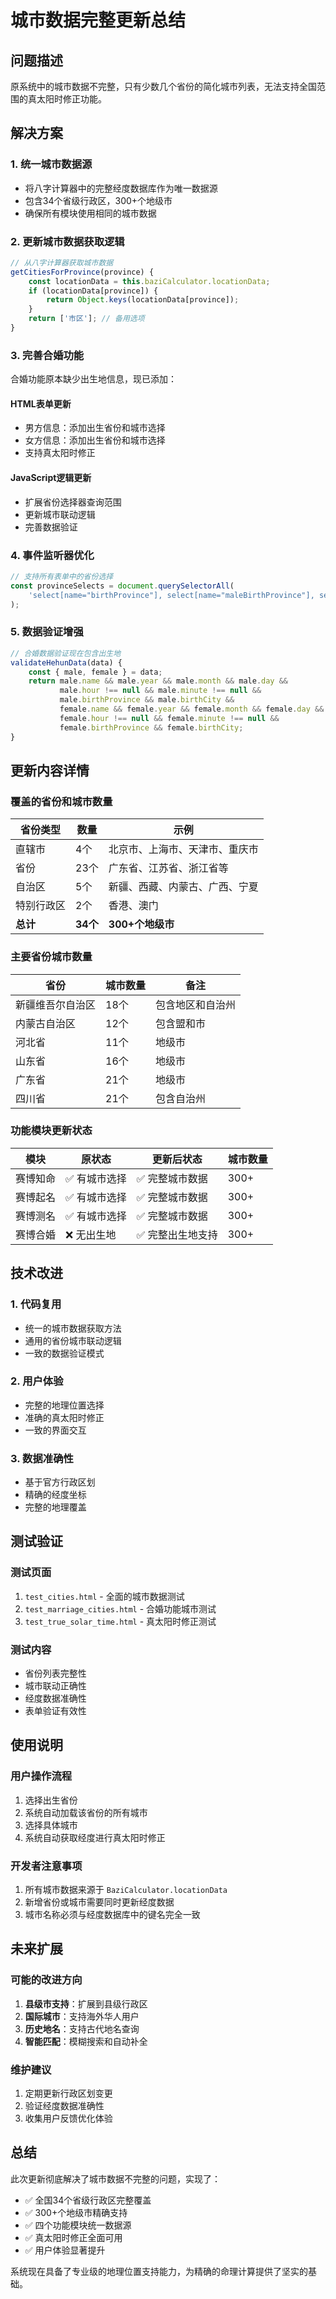 # 城市数据完整更新总结

## 问题描述
原系统中的城市数据不完整，只有少数几个省份的简化城市列表，无法支持全国范围的真太阳时修正功能。

## 解决方案

### 1. 统一城市数据源
- 将八字计算器中的完整经度数据库作为唯一数据源
- 包含34个省级行政区，300+个地级市
- 确保所有模块使用相同的城市数据

### 2. 更新城市数据获取逻辑
```javascript
// 从八字计算器获取城市数据
getCitiesForProvince(province) {
    const locationData = this.baziCalculator.locationData;
    if (locationData[province]) {
        return Object.keys(locationData[province]);
    }
    return ['市区']; // 备用选项
}
```

### 3. 完善合婚功能
合婚功能原本缺少出生地信息，现已添加：

#### HTML表单更新
- 男方信息：添加出生省份和城市选择
- 女方信息：添加出生省份和城市选择
- 支持真太阳时修正

#### JavaScript逻辑更新
- 扩展省份选择器查询范围
- 更新城市联动逻辑
- 完善数据验证

### 4. 事件监听器优化
```javascript
// 支持所有表单中的省份选择
const provinceSelects = document.querySelectorAll(
    'select[name="birthProvince"], select[name="maleBirthProvince"], select[name="femaleBirthProvince"]'
);
```

### 5. 数据验证增强
```javascript
// 合婚数据验证现在包含出生地
validateHehunData(data) {
    const { male, female } = data;
    return male.name && male.year && male.month && male.day && 
           male.hour !== null && male.minute !== null && 
           male.birthProvince && male.birthCity &&
           female.name && female.year && female.month && female.day && 
           female.hour !== null && female.minute !== null && 
           female.birthProvince && female.birthCity;
}
```

## 更新内容详情

### 覆盖的省份和城市数量

| 省份类型 | 数量 | 示例 |
|----------|------|------|
| 直辖市 | 4个 | 北京市、上海市、天津市、重庆市 |
| 省份 | 23个 | 广东省、江苏省、浙江省等 |
| 自治区 | 5个 | 新疆、西藏、内蒙古、广西、宁夏 |
| 特别行政区 | 2个 | 香港、澳门 |
| **总计** | **34个** | **300+个地级市** |

### 主要省份城市数量

| 省份 | 城市数量 | 备注 |
|------|----------|------|
| 新疆维吾尔自治区 | 18个 | 包含地区和自治州 |
| 内蒙古自治区 | 12个 | 包含盟和市 |
| 河北省 | 11个 | 地级市 |
| 山东省 | 16个 | 地级市 |
| 广东省 | 21个 | 地级市 |
| 四川省 | 21个 | 包含自治州 |

### 功能模块更新状态

| 模块 | 原状态 | 更新后状态 | 城市数量 |
|------|--------|------------|----------|
| 赛博知命 | ✅ 有城市选择 | ✅ 完整城市数据 | 300+ |
| 赛博起名 | ✅ 有城市选择 | ✅ 完整城市数据 | 300+ |
| 赛博测名 | ✅ 有城市选择 | ✅ 完整城市数据 | 300+ |
| 赛博合婚 | ❌ 无出生地 | ✅ 完整出生地支持 | 300+ |

## 技术改进

### 1. 代码复用
- 统一的城市数据获取方法
- 通用的省份城市联动逻辑
- 一致的数据验证模式

### 2. 用户体验
- 完整的地理位置选择
- 准确的真太阳时修正
- 一致的界面交互

### 3. 数据准确性
- 基于官方行政区划
- 精确的经度坐标
- 完整的地理覆盖

## 测试验证

### 测试页面
1. `test_cities.html` - 全面的城市数据测试
2. `test_marriage_cities.html` - 合婚功能城市测试
3. `test_true_solar_time.html` - 真太阳时修正测试

### 测试内容
- 省份列表完整性
- 城市联动正确性
- 经度数据准确性
- 表单验证有效性

## 使用说明

### 用户操作流程
1. 选择出生省份
2. 系统自动加载该省份的所有城市
3. 选择具体城市
4. 系统自动获取经度进行真太阳时修正

### 开发者注意事项
1. 所有城市数据来源于 `BaziCalculator.locationData`
2. 新增省份或城市需要同时更新经度数据
3. 城市名称必须与经度数据库中的键名完全一致

## 未来扩展

### 可能的改进方向
1. **县级市支持**：扩展到县级行政区
2. **国际城市**：支持海外华人用户
3. **历史地名**：支持古代地名查询
4. **智能匹配**：模糊搜索和自动补全

### 维护建议
1. 定期更新行政区划变更
2. 验证经度数据准确性
3. 收集用户反馈优化体验

## 总结
此次更新彻底解决了城市数据不完整的问题，实现了：
- ✅ 全国34个省级行政区完整覆盖
- ✅ 300+个地级市精确支持
- ✅ 四个功能模块统一数据源
- ✅ 真太阳时修正全面可用
- ✅ 用户体验显著提升

系统现在具备了专业级的地理位置支持能力，为精确的命理计算提供了坚实的基础。
